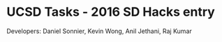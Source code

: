 # UCSD Tasks - 2016 SD Hacks entry

Developers:
Daniel Sonnier, Kevin Wong, Anil Jethani, Raj Kumar
